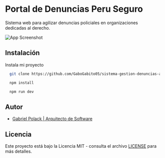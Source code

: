 
# Portal de Denuncias Peru Seguro

Sistema web para agilizar denuncias policiales en organizaciones dedicadas al derecho.



![App Screenshot](https://i.imgur.com/9cCG6Nc.png)


## Instalación

Instala mi proyecto

```bash
  git clone https://github.com/GaboGabito05/sistema-gestion-denuncias-app.git
```

```bash
  npm install
```

```bash
  npm run dev
```

## Autor

- [Gabriel Polack | Arquitecto de Software](https://www.linkedin.com/in/gabriel-polack-castillo/)

## Licencia

Este proyecto está bajo la Licencia MIT - consulta el archivo [LICENSE](./LICENSE) para más detalles.
